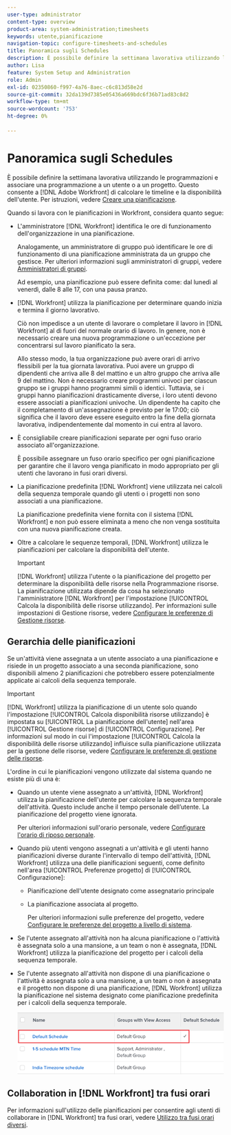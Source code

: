 ```yaml
---
user-type: administrator
content-type: overview
product-area: system-administration;timesheets
keywords: utente,pianificazione
navigation-topic: configure-timesheets-and-schedules
title: Panoramica sugli Schedules
description: È possibile definire la settimana lavorativa utilizzando le programmazioni. È possibile associare una pianificazione a un utente o a un progetto. Questo consente a  [!DNL Adobe Workfront]  di calcolare le tempistiche e la disponibilità dell'utente. Per istruzioni, consulta Creare una pianificazione.
author: Lisa
feature: System Setup and Administration
role: Admin
exl-id: 02350860-f997-4a76-8aec-c6c813d58e2d
source-git-commit: 32da139d7385e05436a669bdc6f36b71ad83c8d2
workflow-type: tm+mt
source-wordcount: '753'
ht-degree: 0%

---
```


# Panoramica sugli Schedules

<!-- Audited: 1/2024 -->

È possibile definire la settimana lavorativa utilizzando le programmazioni e associare una programmazione a un utente o a un progetto. Questo consente a [!DNL Adobe Workfront] di calcolare le timeline e la disponibilità dell&#39;utente. Per istruzioni, vedere [Creare una pianificazione](../../../administration-and-setup/set-up-workfront/configure-timesheets-schedules/create-schedules.md).

Quando si lavora con le pianificazioni in Workfront, considera quanto segue:

* L&#39;amministratore [!DNL Workfront] identifica le ore di funzionamento dell&#39;organizzazione in una pianificazione.

  Analogamente, un amministratore di gruppo può identificare le ore di funzionamento di una pianificazione amministrata da un gruppo che gestisce. Per ulteriori informazioni sugli amministratori di gruppi, vedere [Amministratori di gruppi](../../../administration-and-setup/manage-groups/group-roles/group-administrators.md).

  Ad esempio, una pianificazione può essere definita come: dal lunedì al venerdì, dalle 8 alle 17, con una pausa pranzo.

* [!DNL Workfront] utilizza la pianificazione per determinare quando inizia e termina il giorno lavorativo.

  Ciò non impedisce a un utente di lavorare o completare il lavoro in [!DNL Workfront] al di fuori del normale orario di lavoro. In genere, non è necessario creare una nuova programmazione o un&#39;eccezione per concentrarsi sul lavoro pianificato la sera.

  Allo stesso modo, la tua organizzazione può avere orari di arrivo flessibili per la tua giornata lavorativa. Puoi avere un gruppo di dipendenti che arriva alle 8 del mattino e un altro gruppo che arriva alle 9 del mattino. Non è necessario creare programmi univoci per ciascun gruppo se i gruppi hanno programmi simili o identici. Tuttavia, se i gruppi hanno pianificazioni drasticamente diverse, i loro utenti devono essere associati a pianificazioni univoche. Un dipendente ha capito che il completamento di un&#39;assegnazione è previsto per le 17:00; ciò significa che il lavoro deve essere eseguito entro la fine della giornata lavorativa, indipendentemente dal momento in cui entra al lavoro.

* È consigliabile creare pianificazioni separate per ogni fuso orario associato all&#39;organizzazione.

  È possibile assegnare un fuso orario specifico per ogni pianificazione per garantire che il lavoro venga pianificato in modo appropriato per gli utenti che lavorano in fusi orari diversi.

* La pianificazione predefinita [!DNL Workfront] viene utilizzata nei calcoli della sequenza temporale quando gli utenti o i progetti non sono associati a una pianificazione.

  La pianificazione predefinita viene fornita con il sistema [!DNL Workfront] e non può essere eliminata a meno che non venga sostituita con una nuova pianificazione creata.

* Oltre a calcolare le sequenze temporali, [!DNL Workfront] utilizza le pianificazioni per calcolare la disponibilità dell&#39;utente.

  >[!IMPORTANT]
  >
  >[!DNL Workfront] utilizza l&#39;utente o la pianificazione del progetto per determinare la disponibilità delle risorse nella Programmazione risorse. La pianificazione utilizzata dipende da cosa ha selezionato l&#39;amministratore [!DNL Workfront] per l&#39;impostazione [!UICONTROL Calcola la disponibilità delle risorse utilizzando]. Per informazioni sulle impostazioni di Gestione risorse, vedere [Configurare le preferenze di Gestione risorse](../../../administration-and-setup/set-up-workfront/configure-system-defaults/configure-resource-mgmt-preferences.md).

## Gerarchia delle pianificazioni

Se un&#39;attività viene assegnata a un utente associato a una pianificazione e risiede in un progetto associato a una seconda pianificazione, sono disponibili almeno 2 pianificazioni che potrebbero essere potenzialmente applicate ai calcoli della sequenza temporale.

>[!IMPORTANT]
>
>[!DNL Workfront] utilizza la pianificazione di un utente solo quando l&#39;impostazione [!UICONTROL Calcola disponibilità risorse utilizzando] è impostata su [!UICONTROL La pianificazione dell&#39;utente] nell&#39;area [!UICONTROL Gestione risorse] di [!UICONTROL Configurazione]. Per informazioni sul modo in cui l&#39;impostazione [!UICONTROL Calcola la disponibilità delle risorse utilizzando] influisce sulla pianificazione utilizzata per la gestione delle risorse, vedere [Configurare le preferenze di gestione delle risorse](../../../administration-and-setup/set-up-workfront/configure-system-defaults/configure-resource-mgmt-preferences.md).

L&#39;ordine in cui le pianificazioni vengono utilizzate dal sistema quando ne esiste più di una è:

* Quando un utente viene assegnato a un&#39;attività, [!DNL Workfront] utilizza la pianificazione dell&#39;utente per calcolare la sequenza temporale dell&#39;attività. Questo include anche il tempo personale dell’utente. La pianificazione del progetto viene ignorata.

  Per ulteriori informazioni sull&#39;orario personale, vedere [Configurare l&#39;orario di riposo personale](../../../workfront-basics/manage-your-account-and-profile/configuring-your-user-profile/personal-time-overview.md).

* Quando più utenti vengono assegnati a un&#39;attività e gli utenti hanno pianificazioni diverse durante l&#39;intervallo di tempo dell&#39;attività, [!DNL Workfront] utilizza una delle pianificazioni seguenti, come definito nell&#39;area [!UICONTROL Preferenze progetto] di [!UICONTROL Configurazione]:

   * Pianificazione dell&#39;utente designato come assegnatario principale
   * La pianificazione associata al progetto.

     Per ulteriori informazioni sulle preferenze del progetto, vedere [Configurare le preferenze del progetto a livello di sistema](../../../administration-and-setup/set-up-workfront/configure-system-defaults/set-project-preferences.md).

* Se l&#39;utente assegnato all&#39;attività non ha alcuna pianificazione o l&#39;attività è assegnata solo a una mansione, a un team o non è assegnata, [!DNL Workfront] utilizza la pianificazione del progetto per i calcoli della sequenza temporale.
* Se l&#39;utente assegnato all&#39;attività non dispone di una pianificazione o l&#39;attività è assegnata solo a una mansione, a un team o non è assegnata e il progetto non dispone di una pianificazione, [!DNL Workfront] utilizza la pianificazione nel sistema designato come pianificazione predefinita per i calcoli della sequenza temporale.

  ![](assets/default-schedule.png)

## Collaboration in [!DNL Workfront] tra fusi orari

Per informazioni sull&#39;utilizzo delle pianificazioni per consentire agli utenti di collaborare in [!DNL Workfront] tra fusi orari, vedere [Utilizzo tra fusi orari diversi](../../../workfront-basics/tips-tricks-and-troubleshooting/working-across-timezones.md).
